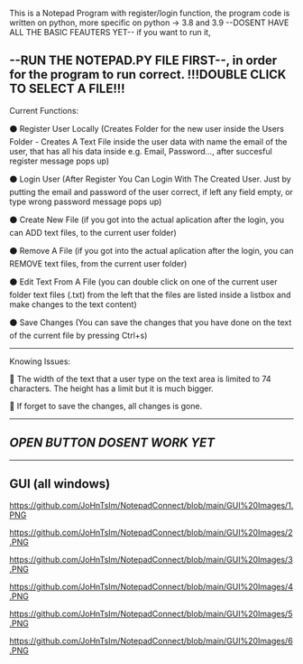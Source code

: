 This is a Notepad Program with register/login function, the program code is written on python, more specific on python -> 3.8 and 3.9 --DOSENT HAVE ALL THE BASIC FEAUTERS YET--
 if you want to run it,
 
--RUN THE NOTEPAD.PY FILE FIRST--, in order for the program to run correct. !!!DOUBLE CLICK TO SELECT A FILE!!!
---------------------------------------------------------------------------------------------------------------------
Current Functions:

⚫ Register User Locally (Creates Folder for the new user inside the Users Folder - Creates A Text File inside the user data with name the email of the user, that has all his data inside e.g. Email, Password..., after succesful register message pops up)

⚫ Login User (After Register You Can Login With The Created User. Just by putting the email and password of the user correct, if left any field empty, or type wrong password message pops up)

⚫ Create New File (if you got into the actual aplication after the login, you can ADD text files, to the current user folder)

⚫ Remove A File (if you got into the actual aplication after the login, you can REMOVE text files, from the current user folder)

⚫ Edit Text From A File (you can double click on one of the current user folder text files (.txt) from the left that the files are listed inside a listbox and make changes to the text content)

⚫ Save Changes (You can save the changes that you have done on the text of the current file by pressing Ctrl+s)

---------------------------------------------------------------------------------------------------------------------
Knowing Issues:

🔴 The width of the text that a user type on the text area is limited to 74 characters. The height has a limit but it is much bigger.

🔴 If forget to save the changes, all changes is gone.

------------------------------
*OPEN BUTTON DOSENT WORK YET*
-----------------------------

-----------------
GUI (all windows)
-----------------

https://github.com/JoHnTsIm/NotepadConnect/blob/main/GUI%20Images/1.PNG

https://github.com/JoHnTsIm/NotepadConnect/blob/main/GUI%20Images/2.PNG

https://github.com/JoHnTsIm/NotepadConnect/blob/main/GUI%20Images/3.PNG

https://github.com/JoHnTsIm/NotepadConnect/blob/main/GUI%20Images/4.PNG

https://github.com/JoHnTsIm/NotepadConnect/blob/main/GUI%20Images/5.PNG

https://github.com/JoHnTsIm/NotepadConnect/blob/main/GUI%20Images/6.PNG

